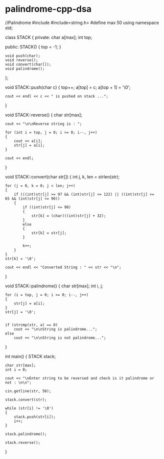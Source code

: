 # palindrome-cpp-dsa
//Palindrome 
#include<iostream>
#include<string.h>
#define max 50
using namespace std;

class STACK
{
private:
	char a[max];
	int top;

public:
	STACK()
	{
		top = -1;
	}

	void push(char);
	void reverse();
	void convert(char[]);
	void palindrome();
};

void STACK::push(char c)
{
	top++;
	a[top] = c;
	a[top + 1] = '\0';

	cout << endl << c << " is pushed on stack ...";
}

void STACK::reverse()
{
	char str[max];

	cout << "\n\nReverse string is : ";

	for (int i = top, j = 0; i >= 0; i--, j++)
	{
		cout << a[i];
		str[j] = a[i];
	}

	cout << endl;
}


void STACK::convert(char str[])
{
	int j, k, len = strlen(str);

	for (j = 0, k = 0; j < len; j++)
	{
		if (((int)str[j] >= 97 && (int)str[j] <= 122) || ((int)str[j] >= 65 && (int)str[j] <= 90))
		{
			if ((int)str[j] <= 90)
			{
				str[k] = (char)((int)str[j] + 32);
			}
			else
			{
				str[k] = str[j];
			}

			k++;
		}
	}
	str[k] = '\0';

	cout << endl << "Converted String : " << str << "\n";
}




void STACK::palindrome()
{
	char str[max];
	int i, j;

	for (i = top, j = 0; i >= 0; i--, j++)
	{
		str[j] = a[i];
	}
	str[j] = '\0';


	if (strcmp(str, a) == 0)
		cout << "\n\nString is palindrome...";
	else
		cout << "\n\nString is not palindrome...";
}


int main()
{
	STACK stack;

	char str[max];
	int i = 0;

	cout << "\nEnter string to be reversed and check is it palindrome or not : \n\n";

	cin.getline(str, 50);

	stack.convert(str);

	while (str[i] != '\0')
	{
		stack.push(str[i]);
		i++;
	}

	stack.palindrome();

	stack.reverse();

}
